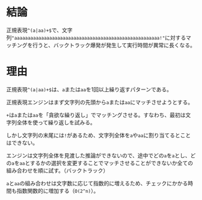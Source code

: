# 結論

正規表現`^(a|aa)+$`で、文字列`"aaaaaaaaaaaaaaaaaaaaaaaaaaaaaaaaaaaaaaaaaaaaaaaaaaaaaa!"`に対するマッチングを行うと、バックトラック爆発が発生して実行時間が異常に長くなる。

# 理由

正規表現`^(a|aa)+$`は、`a`または`aa`を1回以上繰り返すパターンである。

正規表現エンジンはまず文字列の先頭から`a`または`aa`にマッチさせようとする。

`+`は`a`または`aa`を「貪欲な繰り返し」でマッチングさせる。すなわち、最初は文字列全体を使って繰り返しを試みる。

しかし文字列の末尾には`!`があるため、文字列全体を`a`や`aa`に割り当てるとことはできない。

エンジンは文字列全体を見渡した推論ができないので、途中でどの`a`を`a`とし、どの`a`を`aa`とするかの選択を変更することでマッチさせることができないか全ての組み合わせを順に試す。（バックトラック）

`a`と`aa`の組み合わせは文字数に応じて指数的に増えるため、チェックにかかる時間も指数関数的に増加する（`O(2^n)`）。
